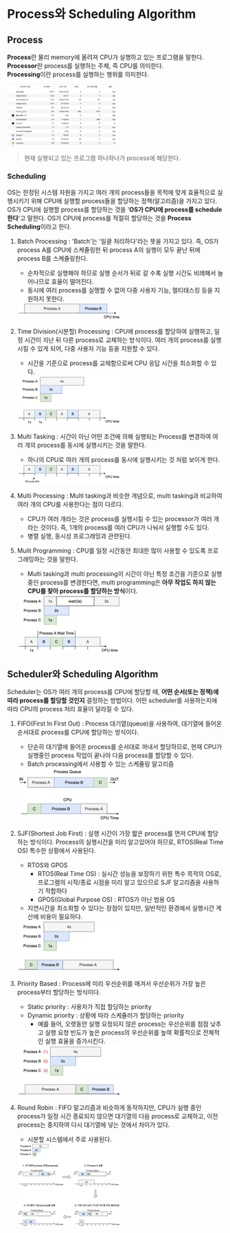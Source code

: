 # Process와 Scheduling Algorithm

## Process

**Process**란 물리 memory에 올려져 CPU가 실행하고 있는 프로그램을 말한다.<br>
**Processor**란 process를 실행하는 주체, 즉 CPU를 의미한다.<br>
**Processing**이란 process를 실행하는 행위를 의미한다.

<img src="/OS/resources/mac-process.png" width="50%">

> 현재 실행되고 있는 프로그램 하나하나가 process에 해당한다.

### Scheduling

OS는 한정된 시스템 자원을 가지고 여러 개의 process들을 목적에 맞게 효율적으로 실행시키기 위해 CPU에 실행할 process들을 할당하는 정책(알고리즘)을 가지고 있다. OS가 CPU에 실행할 process를 할당하는 것을 '**OS가 CPU에 process를 schedule한다**'고 말한다. OS가 CPU에 process를 적절히 할당하는 것을 **Process Scheduling**이라고 한다.

1. Batch Processing : 'Batch'는 '일괄 처리하다'라는 뜻을 가지고 있다. 즉, OS가 process A를 CPU에 스케쥴링한 뒤 process A의 실행이 모두 끝난 뒤에 process B를 스케쥴링한다.
    - 순차적으로 실행해야 하므로 실행 순서가 뒤로 갈 수록 실행 시간도 비례해서 늘어나므로 효율이 떨어진다.
    - 동시에 여러 process를 실행할 수 없어 다중 사용자 기능, 멀티태스킹 등을 지원하지 못한다.

    <img src="/OS/resources/batch-processing.png" width="50%">

2. Time Division(시분할) Processing : CPU에 process를 할당하여 실행하고, 일정 시간이 지난 뒤 다른 process로 교체하는 방식이다. 여러 개의 process를 실행시킬 수 있게 되어, 다중 사용자 기능 등을 지원할 수 있다.
    - 시간을 기준으로 process를 교체함으로써 CPU 응답 시간을 최소화할 수 있다.

    <img src="/OS/resources/time-division-processing.png" width="50%">

3. Multi Tasking : 시간이 아닌 어떤 조건에 의해 실행되는 Process를 변경하여 여러 개의 process를 동시에 실행시키는 것을 말한다.
    - 하나의 CPU로 여러 개의 process를 동시에 실행시키는 것 처럼 보이게 한다.

    <img src="/OS/resources/multi-tasking.png" width="50%">

4. Multi Processing : Multi tasking과 비슷한 개념으로, multi tasking과 비교하여 여러 개의 CPU를 사용한다는 점이 다르다.
    - CPU가 여러 개라는 것은 process를 실행시킬 수 있는 processor가 여러 개라는 것이다. 즉, 1개의 process를 여러 CPU가 나눠서 실행할 수도 있다.
    - 병렬 실행, 동시성 프로그래밍과 관련된다.

5. Mulit Programming : CPU를 일정 시간동안 최대한 많이 사용할 수 있도록 프로그래밍하는 것을 말한다.
    - Multi tasking과 multi processing이 시간이 아닌 특정 조건을 기준으로 실행 중인 process를 변경한다면, multi programming은 **아무 작업도 하지 않는 CPU를 찾아 process를 할당하는 방식**이다.
    
    <img src="/OS/resources/multi-programming.png" width="50%">

## Scheduler와 Scheduling Algorithm

Scheduler는 OS가 여러 개의 process를 CPU에 할당할 때, **어떤 순서(또는 정책)에 따라 process를 할당할 것인지** 결정하는 방법이다.
어떤 scheduler를 사용하는지에 따라 CPU의 process 처리 효율이 달라질 수 있다.

1. FIFO(First In First Out) : Process 대기열(queue)을 사용하여, 대기열에 들어온 순서대로 process를 CPU에 할당하는 방식이다.
    - 단순히 대기열에 들어온 process를 순서대로 꺼내서 할당하므로, 현재 CPU가 실행중인 process 작업이 끝나야 다음 process를 할당할 수 있다.
    - Batch processing에서 사용할 수 있는 스케쥴링 알고리즘

    <img src="/OS/resources/scheduler-fifo.png" width="50%">

2. SJF(Shortest Job First) : 실행 시간이 가장 짧은 process를 먼저 CPU에 할당하는 방식이다. Process의 실행시간을 미리 알고있어야 하므로, RTOS(Real Time OS) 특수한 상황에서 사용된다.
    - RTOS와 GPOS
        - RTOS(Real Time OS) : 실시간 성능을 보장하기 위한 특수 목적의 OS로, 프로그램의 시작/종료 시점을 미리 알고 있으므로 SJF 알고리즘을 사용하기 적합하다 
        - GPOS(Global Purpose OS) : RTOS가 아닌 범용 OS
    - 지연시간을 최소화할 수 있다는 장점이 있지만, 일반적인 환경에서 실행시간 계산에 비용이 필요하다.

    <img src="/OS/resources/scheduler-sjf.png" width="50%">

3. Priority Based : Process에 미리 우선순위를 매겨서 우선순위가 가장 높은 process부터 할당하는 방식이다.
    - Static priority : 사용자가 직접 할당하는 priority
    - Dynamic priority : 상황에 따라 스케쥴러가 할당하는 priority
        - 예를 들어, 오랫동안 실행 요청되지 않은 process는 우선순위를 점점 낮추고 실행 요청 빈도가 높은 process의 우선순위를 높여 확률적으로 전체적인 실행 효율을 증가시킨다.

    <img src="/OS/resources/scheduler-priority.png" width="50%">

4. Round Robin : FIFO 알고리즘과 비슷하게 동작하지만, CPU가 실행 중인 process가 일정 시간 종료되지 않으면 대기열의 다음 process로 교체하고, 이전 process는 중지하여 다시 대기열에 넣는 것에서 차이가 있다.
    - 시분할 시스템에서 주로 사용된다.

    <img src="/OS/resources/scheduler-round-robin.png" width="50%">
